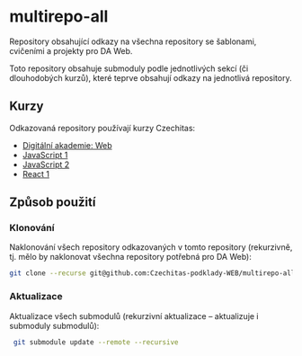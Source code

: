 # multirepo-all
Repository obsahující odkazy na všechna repository se šablonami, cvičeními a projekty pro DA Web.

Toto repository obsahuje submoduly podle jednotlivých sekcí (či dlouhodobých kurzů), které teprve obsahují odkazy na jednotlivá repository.

## Kurzy

Odkazovaná repository používají kurzy Czechitas:
* [Digitální akademie: Web](https://kodim.cz/czechitas/daweb/)
* [JavaScript 1](https://kodim.cz/czechitas/js1/)
* [JavaScript 2](https://kodim.cz/czechitas/js2/)
* [React 1](https://kodim.cz/czechitas/react1/)

## Způsob použití

### Klonování

Naklonování všech repository odkazovaných v tomto repository (rekurzivně, tj. mělo by naklonovat všechna repository potřebná pro DA Web):

```sh
git clone --recurse git@github.com:Czechitas-podklady-WEB/multirepo-all.git
```

### Aktualizace

Aktualizace všech submodulů (rekurzivní aktualizace – aktualizuje i submoduly submodulů):

```sh
 git submodule update --remote --recursive
```
